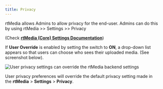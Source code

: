 ```yaml
---
title: Privacy
---
```


rtMedia allows Admins to allow privacy for the end-user. Admins can do this by using rtMedia >> Settings >> Privacy

(Check **[rtMedia (Core) Settings Documentation](http://docs.rtcamp.com/rtmedia/getting-started/settings/#Privacy)**)

If **User Override** is enabled by setting the switch to **ON**, a drop-down list appears so that users can choose who sees their uploaded media. (See screenshot below).

![User privacy settings can override the rtMedia backend settings](https://rtcamp.com/wp-content/uploads/2013/09/UsersSettingPrivacyBuddyPressUpdates.png)

User privacy preferences will override the default privacy setting made in the **rtMedia** > **Settings** > **Privacy**.
